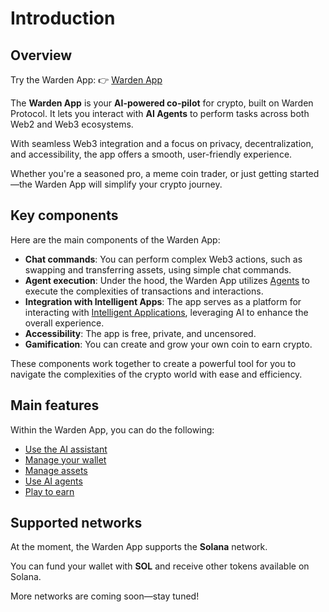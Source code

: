 ﻿---
sidebar_position: 1
---

# Introduction

## Overview

Try the Warden App: 👉 [Warden App](https://app.wardenprotocol.org)

The **Warden App** is your **AI-powered co-pilot** for crypto, built on Warden Protocol. It lets you interact with **AI Agents** to perform tasks across both Web2 and Web3 ecosystems.

With seamless Web3 integration and a focus on privacy, decentralization, and accessibility, the app offers a smooth, user-friendly experience.

Whether you're a seasoned pro, a meme coin trader, or just getting started—the Warden App will simplify your crypto journey.

## Key components

Here are the main components of the Warden App:

- **Chat commands**: You can perform complex Web3 actions, such as swapping and transferring assets, using simple chat commands.
- **Agent execution**: Under the hood, the Warden App utilizes [Agents](https://docs.wardenprotocol.org/learn/glossary#ai-agent) to execute the complexities of transactions and interactions.
- **Integration with Intelligent Apps**: The app serves as a platform for interacting with [Intelligent Applications](https://docs.wardenprotocol.org/learn/glossary#intelligent-application), leveraging AI to enhance the overall experience.
- **Accessibility**: The app is free, private, and uncensored.
- **Gamification**: You can create and grow your own coin to earn crypto.

These components work together to create a powerful tool for you to navigate the complexities of the crypto world with ease and efficiency.

## Main features

Within the Warden App, you can do the following:

- [Use the AI assistant](use-the-ai-assistant)
- [Manage your wallet](manage-your-wallet)
- [Manage assets](manage-assets)
- [Use AI agents](use-ai-agents)
- [Play to earn](play-to-earn)

## Supported networks

At the moment, the Warden App supports the **Solana** network.

You can fund your wallet with **SOL** and receive other tokens available on Solana.

More networks are coming soon—stay tuned!
